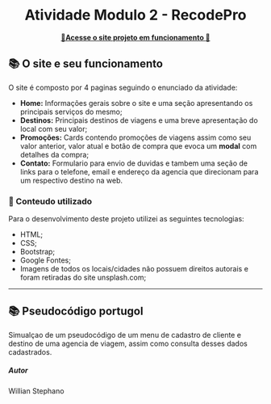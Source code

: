 <h1 align="center">
  <br>Atividade Modulo 2 - RecodePro
</h1>

<p align="center">
  <a href="https://meek-hotteok-bc030e.netlify.app/">
    <b>🚀Acesse o site projeto em funcionamento 🚀</b>
  </a>


## 📚 O site e seu funcionamento ##
O site é composto por 4 paginas seguindo o enunciado da atividade:

- **Home:** Informações gerais sobre o site e uma seção apresentando os principais serviços do mesmo;
- **Destinos:** Principais destinos de viagens e uma breve apresentação do local com seu valor;
- **Promoções:** Cards contendo promoções de viagens assim como seu valor anterior, valor atual e botão de compra que evoca um **modal** com detalhes da compra;
- **Contato:** Formulario para envio de duvidas e tambem uma seção de links para o telefone, email e endereço da agencia que direcionam para um respectivo destino na web.

### 💼 Conteudo utilizado ###
Para o desenvolvimento deste projeto utilizei as seguintes tecnologias:

- HTML;
- CSS;
- Bootstrap;
- Google Fontes;
- Imagens de todos os locais/cidades não possuem direitos autorais e foram retiradas do site unsplash.com;

---

## 📚 Pseudocódigo portugol ##

Simualçao de um pseudocódigo de um menu de cadastro de cliente e destino de uma agencia de viagem, assim como consulta desses dados cadastrados.



##### Autor #####
Willian Stephano
